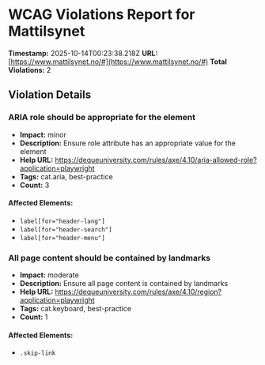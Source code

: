 # WCAG Violations Report for Mattilsynet

**Timestamp:** 2025-10-14T00:23:38.218Z
**URL:** [https://www.mattilsynet.no/#](https://www.mattilsynet.no/#)
**Total Violations:** 2

## Violation Details

### ARIA role should be appropriate for the element

- **Impact:** minor
- **Description:** Ensure role attribute has an appropriate value for the element
- **Help URL:** https://dequeuniversity.com/rules/axe/4.10/aria-allowed-role?application=playwright
- **Tags:** cat.aria, best-practice
- **Count:** 3

#### Affected Elements:

- `label[for="header-lang"]`
- `label[for="header-search"]`
- `label[for="header-menu"]`

### All page content should be contained by landmarks

- **Impact:** moderate
- **Description:** Ensure all page content is contained by landmarks
- **Help URL:** https://dequeuniversity.com/rules/axe/4.10/region?application=playwright
- **Tags:** cat.keyboard, best-practice
- **Count:** 1

#### Affected Elements:

- `.skip-link`

